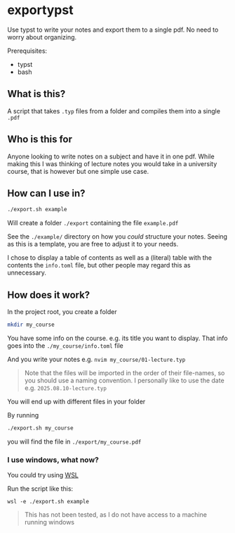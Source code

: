 # exportypst

Use typst to write your notes and export them to a single pdf. No need to worry about organizing.

Prerequisites:
- typst
- bash

## What is this?

A script that takes `.typ` files from a folder and compiles them into a single `.pdf`

## Who is this for

Anyone looking to write notes on a subject and have it in one pdf.
While making this I was thinking of lecture notes you would take in a university course,
that is however but one simple use case.

## How can I use in?

```bash
./export.sh example
```

Will create a folder `./export` containing the file `example.pdf`

See the `./example/` directory on how you _could_ structure your notes.
Seeing as this is a template, you are free to adjust it to your needs.

I chose to display a table of contents as well as a (literal) table with the contents the `info.toml` file,
but other people may regard this as unnecessary.

## How does it work?

In the project root, you create a folder

```bash
mkdir my_course
```

You have some info on the course. e.g. its title you want to display.
That info goes into the `./my_course/info.toml` file

And you write your notes e.g. `nvim my_course/01-lecture.typ`
> Note that the files will be imported in the order of their file-names, so you should use a naming convention. I personally like to use the date e.g. `2025.08.10-lecture.typ`

You will end up with different files in your folder

By running

```bash
./export.sh my_course
```

you will find the file in `./export/my_course.pdf`

### I use windows, what now?

You could try using [WSL]()

Run the script like this:

```
wsl -e ./export.sh example
```

> This has not been tested, as I do not have access to a machine running windows
